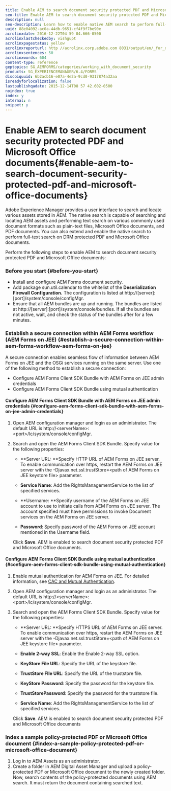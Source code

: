 ```yaml
---
title: Enable AEM to search document security protected PDF and Microsoft Office documents
seo-title: Enable AEM to search document security protected PDF and Microsoft Office documents
description: null
seo-description: Learn how to enable native AEM search to perform full-text search on DRM protected PDF documents.  
uuid: 88e04092-ac0a-44db-9651-cf4f9f7be90e
acrolinxdate: 2016-12-22T04 59 04.666-0500
acrolinxlastcheckedby: vishgupt
acrolinxpagestatus: yellow
acrolinxreporturl: http //acrolinx.corp.adobe.com 8031/output/en/_for_drm_protected_pdf_and_office_documents_in_aem_krs_workflow_c77e08fb6f309c49_29_report.xml
acrolinxsentences: 50
acrolinxwords: 604
content-type: reference
geptopics: SG_AEMFORMS/categories/working_with_document_security
products: SG_EXPERIENCEMANAGER/6.4/FORMS
discoiquuid: 6b2acb16-e07a-4e2a-9cd0-9317874a32aa
isreadyforlocalization: false
lastpublishqadate: 2015-12-14T08 57 42.602-0500
noindex: true
index: y
internal: n
snippet: y
---
```


# Enable AEM to search document security protected PDF and Microsoft Office documents{#enable-aem-to-search-document-security-protected-pdf-and-microsoft-office-documents}

Adobe Experience Manager provides a user interface to search and locate various assets stored in AEM. The native search is capable of searching and locating AEM assets and performing  text  search on various commonly used document formats such as plain-text files, Microsoft Office documents, and PDF documents. You can also extend and enable the native search to perform  full-text  search on DRM protected PDF and Microsoft Office documents.

Perform the following steps to enable AEM to search document security protected PDF and Microsoft Office documents:

### Before you start {#before-you-start}

* Install and configure AEM Forms document security.
* Add package sun.util.calendar to the whitelist of the **Deserialization Firewall Configuration.** The configuration is listed at http://[server]:[port]/system/console/configMgr.
* Ensure that all AEM bundles are up and running. The bundles are listed at http://[server]:[port]/system/console/bundles. If all the bundles are not active, wait, and check the status of the bundles after for a few minutes.

### Establish a secure connection within AEM Forms workflow (AEM Forms on JEE) {#establish-a-secure-connection-within-aem-forms-workflow-aem-forms-on-jee}

A secure connection enables  seamless  flow of information between AEM Forms on JEE and the OSGi services running on the same server. Use one of the following method to establish a secure connection:

* Configure AEM Forms Client SDK Bundle with AEM Forms on JEE admin credentials
* Configure AEM Forms Client SDK Bundle using mutual authentication

#### Configure AEM Forms Client SDK Bundle with AEM Forms on JEE admin credentials {#configure-aem-forms-client-sdk-bundle-with-aem-forms-on-jee-admin-credentials}

1. Open AEM configuration manager and login as an administrator. The default URL is http://&lt;serverName&gt;:&lt;port&gt;/lc/system/console/configMgr.
1. Search and open the AEM Forms Client SDK Bundle. Specify value for the following properties:

    * **Server URL: **Specify HTTP URL of AEM Forms on JEE server. To enable communication over https, restart the AEM Forms on JEE server with the -Djavax.net.ssl.trustStore=&lt;path of AEM Forms on JEE  keystore  file&gt; parameter.
    
    * **Service Name**: Add the RightsManagementService to the list of specified services.
    * **Username: **Specify username of the AEM Forms on JEE account to use to initiate calls from AEM Forms on JEE server. The account specified must have permissions to invoke Document services on the AEM Forms on JEE server.
    * **Password**: Specify password of the AEM Forms on JEE account mentioned in the Username field.

   Click **Save**. AEM is enabled to search document security protected PDF and Microsoft Office documents.

#### Configure AEM Forms Client SDK Bundle using mutual authentication {#configure-aem-forms-client-sdk-bundle-using-mutual-authentication}

1. Enable mutual authentication for AEM Forms on JEE. For detailed information, see [CAC and Mutual Authentication](https://helpx.adobe.com/livecycle/kb/cac-mutual-authentication.html).
1. Open AEM configuration manager and login as an administrator. The default URL is http://&lt;serverName&gt;:&lt;port&gt;/lc/system/console/configMgr.
1. Search and open the AEM Forms Client SDK Bundle. Specify value for the following properties:

    * **Server URL: **Specify HTTPS URL of AEM Forms on JEE server. To enable communication over https, restart the AEM Forms on JEE server with the -Djavax.net.ssl.trustStore=&lt;path of AEM Forms on JEE  keystore  file&gt; parameter.
    
    * **Enable 2-way SSL**: Enable the Enable 2-way SSL option.
    * **KeyStore File URL**: Specify the URL of the  keystore  file.
    
    * **TrustStore  FIle  URL**: Specify the URL of the  truststore  file.  
    
    * **KeyStore Password**: Specify the password for the  keystore  file.  
    
    * **TrustStorePassword**: Specify the password for the  truststore  file.  
    
    * **Service Name**: Add the RightsManagementService to the list of specified services.

   Click **Save**. AEM is enabled to search document security protected PDF and Microsoft Office documents

### Index a sample policy-protected PDF or Microsoft Office document {#index-a-sample-policy-protected-pdf-or-microsoft-office-document}

1. Log in to AEM Assets as an administrator.
1. Create a folder in AEM Digital Asset Manager and upload a policy-protected PDF or Microsoft Office document to the newly created folder. Now, search contents of the policy-protected documents using AEM search. It must return the document containing searched text.

